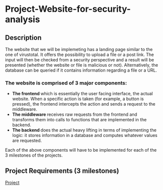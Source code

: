 # Project-Website-for-security-analysis

## Description

The website that we will be implemeting has a landing page similar to the one of virustotal. It offers the possibility to upload a file or a post link. The input will then be checked from a security perspective and a result will be presented (whether the website or file is malicious or not). Alternatively, the database can be queried if it contains information regarding a file or a URL.

### The website is comprised of 3 major components:

<ul>
  <li> <b> The frontend </b> which is essentially the user facing interface, the actual website. When a specific action is taken (for example, a button is pressed), the frontend intercepts the action and sends a request to the middleware.</li>
  <li> <b> The middleware </b> receives raw requests from the frontend and transforms them into calls to functions that are implemented in the backend.</li>
  <li> <b> The backend </b> does the actual heavy lifting in terms of implementing the logic: it stores information in a database and computes whatever values are requested.</li>
</ul>

Each of the above components will have to be implemented for each of the 3 milestones of the projects.

## Project Requirements (3 milestones)

[Project](https://dlang-upb.github.io/PCLP4/project/intro.html)

